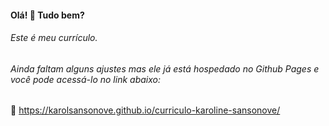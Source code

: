 #### Olá! :raising_hand: Tudo bem?

###### Este é meu currículo. 

###### Ainda faltam alguns ajustes mas ele já está hospedado no Github Pages e você pode acessá-lo no link abaixo:

:link: https://karolsansonove.github.io/curriculo-karoline-sansonove/

